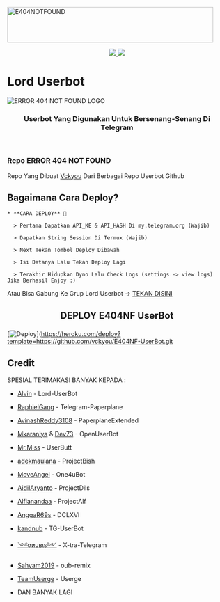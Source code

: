<a href="https://cooltext.com"><img src="https://images.cooltext.com/5501763.gif" width="473" height="82" alt="E404NOTFOUND" /></a>


<p align="center">
  <a href="https://github.com/vckyou/E404NF-UserBot/fork">
    <img src="https://img.shields.io/github/forks/Zora24/Lord-Userbot?label=Fork&style=social">
    
  </a>
  <a href="https://github.com/vckyou/E404NF-UserBot">
    <img src="https://img.shields.io/github/stars/vckyou/E404NF-UserBot?style=social">
  </a>
</p>  

# Lord Userbot
![ERROR 404 NOT FOUND LOGO](https://telegra.ph/file/85f844efabbb7daa3af02.jpg)

<h3 align="center">Userbot Yang Digunakan Untuk Bersenang-Senang Di Telegram</h3>
<p align="center">&nbsp;</p>

### Repo ERROR 404 NOT FOUND
Repo Yang Dibuat [Vckyou](https://t.me/Vckyouuu) Dari Berbagai Repo Userbot Github 



## Bagaimana Cara Deploy?

```
* **CARA DEPLOY** 🔧

  > Pertama Dapatkan API_KE & API_HASH Di my.telegram.org (Wajib)

  > Dapatkan String Session Di Termux (Wajib)

  > Next Tekan Tombol Deploy Dibawah

  > Isi Datanya Lalu Tekan Deploy Lagi

  > Terakhir Hidupkan Dyno Lalu Check Logs (settings -> view logs) Jika Berhasil Enjoy :)
```
Atau Bisa Gabung Ke Grup Lord Userbot -> [TEKAN DISINI](https://t.me/LordUserbot_Group)
## <p align="center">DEPLOY E404NF UserBot</p>

[![Deploy](https://www.herokucdn.com/deploy/button.svg)](https://heroku.com/deploy?template=https://github.com/vckyou/E404NF-UserBot.git


## Credit
SPESIAL TERIMAKASI BANYAK KEPADA :
*   [Alvin](https://github.com/Zora24) - Lord-UserBot

*   [RaphielGang](https://github.com/RaphielGang) - Telegram-Paperplane
*   [AvinashReddy3108](https://github.com/AvinashReddy3108) - PaperplaneExtended
*   [Mkaraniya](https://github.com/mkaraniya) & [Dev73](https://github.com/Devp73) - OpenUserBot
*   [Mr.Miss](https://github.com/keselekpermen69) - UserButt
*   [adekmaulana](https://github.com/adekmaulana) - ProjectBish
*   [MoveAngel](https://github.com/MoveAngel) - One4uBot
*   [AidilAryanto](https://github.com/aidilaryanto) - ProjectDils 
*   [Alfianandaa](https://github.com/alfianandaa/ProjectAlf) - ProjectAlf
*   [AnggaR69s](https://github.com/GengKapak/DCLXVI) - DCLXVI
*   [kandnub](https://github.com/kandnub) - TG-UserBot
*   [༺αиυвιѕ༻](https://github.com/Dark-Princ3) - X-tra-Telegram
*   [Sahyam2019](https://github.com/sahyam2019/oub-remix) - oub-remix
*   [TeamUserge](https://github.com/UsergeTeam/Userge) - Userge
*   DAN BANYAK LAGI 
